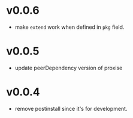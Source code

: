 # v0.0.6

 - make `extend` work when defined in `pkg` field.


# v0.0.5

 - update peerDependency version of proxise


# v0.0.4

 - remove postinstall since it's for development.
